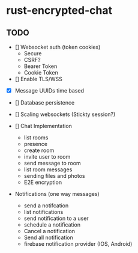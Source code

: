 # rust-encrypted-chat


## TODO 
- [] Websocket auth (token  cookies)
    * Secure
    * CSRF?
    * Bearer Token
    * Cookie Token
- [] Enable TLS/WSS
- [x] Message UUIDs time based
- [] Database persistence
- [] Scaling websockets (Stickty session?)
- [] Chat Implementation 
    * list rooms 
    * presence
    * create room
    * invite user to room
    * send message to room
    * list room messages
    * sending files and photos
    * E2E encryption

- Notifications (one way messages)
    * send a notifcation 
    * list notifications
    * send notification to a user
    * schedule a notification
    * Cancel  a notification
    * Send all notification
    * firebase notification provider (IOS, Android)